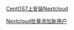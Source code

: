 [CentOS7上安装Nextcloud](http://www.garfielder.com/post/8dc94313.html)

[Nextcloud批量添加新用户](http://www.garfielder.com/post/d3ed757b.html)

